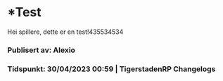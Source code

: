 # ***Test**

Hei spillere, dette er en test!435534534

### Publisert av: Alexio

### Tidspunkt: 30/04/2023 00:59 | TigerstadenRP Changelogs